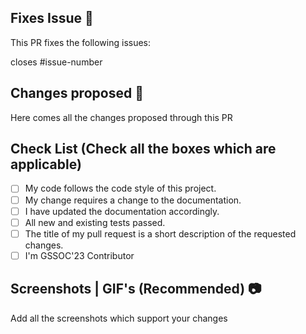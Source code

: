 <!--Type in all the issues that have been fixed through this pull request ex : #1 -->

## Fixes Issue 📜

This PR fixes the following issues:

closes #issue-number

<!-- Write down all the changes made-->

## Changes proposed 📝

Here comes all the changes proposed through this PR

<!-- Check all the boxes which are applicable to check the box correct follow the following conventions-->
<!--
[x] - Correct
[X] - Correct
-->

## Check List (Check all the boxes which are applicable) <!--Follow the above conventions to check the box-->

- [ ] My code follows the code style of this project.
- [ ] My change requires a change to the documentation.
- [ ] I have updated the documentation accordingly.
- [ ] All new and existing tests passed.
- [ ] The title of my pull request is a short description of the requested changes.
- [ ] I'm GSSOC'23 Contributor 
<!--Add screen shots of the changed output-->

## Screenshots | GIF's (Recommended) 📷

Add all the screenshots which support your changes
